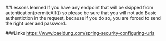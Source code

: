 ##Lessons learned
If you have any endpoint that will be skipped from autentication(permiteAll())
so please be sure that you will not add Basic authentiction in the 
request, because if you do so, you are forced to send the right user and password..

###Links
https://www.baeldung.com/spring-security-configuring-urls
